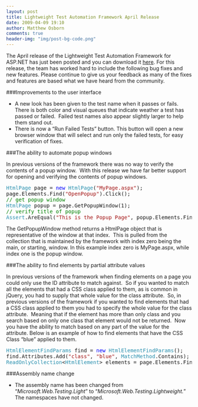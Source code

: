 ```yaml
---
layout: post
title: Lightweight Test Automation Framework April Release
date: 2009-04-09 19:10
author: Matthew Osborn
comments: true
header-img: "img/post-bg-code.png"
---
```


The April release of the Lightweight Test Automation Framework for ASP.NET has just been posted and you can download it <a title="April Update" href="http://aspnet.codeplex.com/Release/ProjectReleases.aspx?ReleaseId=25887">here</a>. For this release, the team has worked hard to include the following bug fixes and new features. Please continue to give us your feedback as many of the fixes and features are based what we have heard from the community.

###Improvements to the user interface

<ul>
    <li>
    <div align="left">A new look has been given to the test name when it passes or fails.  There is both color and visual queues that indicate weather a test has passed or failed.  Failed test names also appear slightly larger to help them stand out. </div>
    </li>
    <li>
    <div align="left">There is now a “Run Failed Tests” button. This button will open a new browser window that will select and run only the failed tests, for easy verification of fixes. </div>
    </li>
</ul>


###The ability to automate popup windows

In previous versions of the framework there was no way to verify the contents of a popup window.  With this release we have far better support for opening and verifying the contents of popup windows.

<pre class="code"><span style="COLOR: #2b91af">HtmlPage </span>page = <span style="COLOR: blue">new </span><span style="COLOR: #2b91af">HtmlPage</span>(<span style="COLOR: #a31515">"MyPage.aspx"</span>);
page.Elements.Find(<span style="COLOR: #a31515">"OpenPopup"</span>).Click();
<span style="COLOR: green">// get popup window
</span><span style="COLOR: #2b91af">HtmlPage </span>popup = page.GetPopupWindow(1);
<span style="COLOR: green">// verify title of popup
</span><span style="COLOR: #2b91af">Assert</span>.AreEqual(<span style="COLOR: #a31515">"This is the Popup Page"</span>, popup.Elements.Find(<span style="COLOR: #a31515">"h1"</span>, 0).GetInnerText());</pre>

The GetPopupWindow method returns a HtmlPage object that is representative of the window at that index.  This is pulled from the collection that is maintained by the framework with index zero being the main, or starting, window. In this example index zero is MyPage.aspx, while index one is the popup window.

###The ability to find elements by partial attribute values

In previous versions of the framework when finding elements on a page you could only use the ID attribute to match against.  So if you wanted to match all the elements that had a CSS class applied to them, as is common in jQuery, you had to supply that whole value for the class attribute.  So, in previous versions of the framework if you wanted to find elements that had a CSS class applied to them you had to specify the whole value for the class attribute.  Meaning that if the element has more than only class and you search based on only one class that element would not be returned.  Now you have the ability to match based on any part of the value for the attribute. Below is an example of how to find elements that have the CSS Class “blue” applied to them.

<pre class="code"><span style="COLOR: #2b91af">HtmlElementFindParams </span>find = <span style="COLOR: blue">new </span><span style="COLOR: #2b91af">HtmlElementFindParams</span>();
find.Attributes.Add(<span style="COLOR: #a31515">"class"</span>, <span style="COLOR: #a31515">"blue"</span>, <span style="COLOR: #2b91af">MatchMethod</span>.Contains);
<span style="COLOR: #2b91af">ReadOnlyCollection</span>&lt;<span style="COLOR: #2b91af">HtmlElement</span>&gt; elements = page.Elements.FindAll(find);</pre>

###Assembly name change

<ul>
    <li>The assembly name has been changed from “<em>Microsoft.Web.Testing.Light</em>” to “<em>Microsoft.Web.Testing.Lightweight.</em>” The namespaces have not changed. </li>
</ul>
